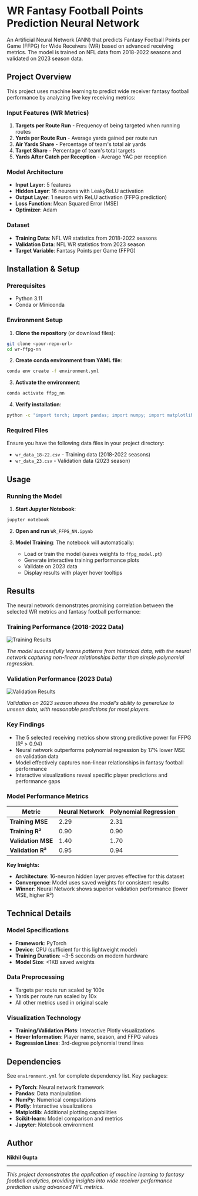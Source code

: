 # WR Fantasy Football Points Prediction Neural Network

An Artificial Neural Network (ANN) that predicts Fantasy Football Points per Game (FFPG) for Wide Receivers (WR) based on advanced receiving metrics. The model is trained on NFL data from 2018-2022 seasons and validated on 2023 season data.

## Project Overview

This project uses machine learning to predict wide receiver fantasy football performance by analyzing five key receiving metrics:

### Input Features (WR Metrics)
1. **Targets per Route Run** - Frequency of being targeted when running routes
2. **Yards per Route Run** - Average yards gained per route run
3. **Air Yards Share** - Percentage of team's total air yards
4. **Target Share** - Percentage of team's total targets
5. **Yards After Catch per Reception** - Average YAC per reception

### Model Architecture
- **Input Layer**: 5 features
- **Hidden Layer**: 16 neurons with LeakyReLU activation
- **Output Layer**: 1 neuron with ReLU activation (FFPG prediction)
- **Loss Function**: Mean Squared Error (MSE)
- **Optimizer**: Adam

### Dataset
- **Training Data**: NFL WR statistics from 2018-2022 seasons
- **Validation Data**: NFL WR statistics from 2023 season
- **Target Variable**: Fantasy Points per Game (FFPG)

## Installation & Setup

### Prerequisites
- Python 3.11
- Conda or Miniconda

### Environment Setup

1. **Clone the repository** (or download files):
```bash
git clone <your-repo-url>
cd wr-ffpg-nn
```

2. **Create conda environment from YAML file**:
```bash
conda env create -f environment.yml
```

3. **Activate the environment**:
```bash
conda activate ffpg_nn
```

4. **Verify installation**:
```bash
python -c "import torch; import pandas; import numpy; import matplotlib; import plotly; print('✅ All libraries installed successfully!')"
```

### Required Files
Ensure you have the following data files in your project directory:
- `wr_data_18-22.csv` - Training data (2018-2022 seasons)
- `wr_data_23.csv` - Validation data (2023 season)

## Usage

### Running the Model

1. **Start Jupyter Notebook**:
```bash
jupyter notebook
```

2. **Open and run** `WR_FFPG_NN.ipynb`

3. **Model Training**: The notebook will automatically:
   - Load or train the model (saves weights to `ffpg_model.pt`)
   - Generate interactive training performance plots
   - Validate on 2023 data
   - Display results with player hover tooltips

## Results

The neural network demonstrates promising correlation between the selected WR metrics and fantasy football performance:

### Training Performance (2018-2022 Data)
![Training Results](plots/training_18-22.png)

*The model successfully learns patterns from historical data, with the neural network capturing non-linear relationships better than simple polynomial regression.*

### Validation Performance (2023 Data)
![Validation Results](plots/validation_23.png)

*Validation on 2023 season shows the model's ability to generalize to unseen data, with reasonable predictions for most players.*

### Key Findings
- The 5 selected receiving metrics show strong predictive power for FFPG (R² > 0.94)
- Neural network outperforms polynomial regression by 17% lower MSE on validation data
- Model effectively captures non-linear relationships in fantasy football performance
- Interactive visualizations reveal specific player predictions and performance gaps

### Model Performance Metrics

| Metric | Neural Network | Polynomial Regression |
|--------|----------------|----------------------|
| **Training MSE** | 2.29 | 2.31 |
| **Training R²** | 0.90 | 0.90 |
| **Validation MSE** | 1.40 | 1.70 |
| **Validation R²** | 0.95 | 0.94 |

**Key Insights:**
- **Architecture**: 16-neuron hidden layer proves effective for this dataset
- **Convergence**: Model uses saved weights for consistent results
- **Winner**: Neural Network shows superior validation performance (lower MSE, higher R²)

## Technical Details

### Model Specifications
- **Framework**: PyTorch
- **Device**: CPU (sufficient for this lightweight model)
- **Training Duration**: ~3-5 seconds on modern hardware
- **Model Size**: <1KB saved weights

### Data Preprocessing
- Targets per route run scaled by 100x
- Yards per route run scaled by 10x
- All other metrics used in original scale

### Visualization Technology
- **Training/Validation Plots**: Interactive Plotly visualizations
- **Hover Information**: Player name, season, and FFPG values
- **Regression Lines**: 3rd-degree polynomial trend lines

## Dependencies

See `environment.yml` for complete dependency list. Key packages:
- **PyTorch**: Neural network framework
- **Pandas**: Data manipulation
- **NumPy**: Numerical computations
- **Plotly**: Interactive visualizations
- **Matplotlib**: Additional plotting capabilities
- **Scikit-learn**: Model comparison and metrics
- **Jupyter**: Notebook environment

## Author

**Nikhil Gupta**

---

*This project demonstrates the application of machine learning to fantasy football analytics, providing insights into wide receiver performance prediction using advanced NFL metrics.*